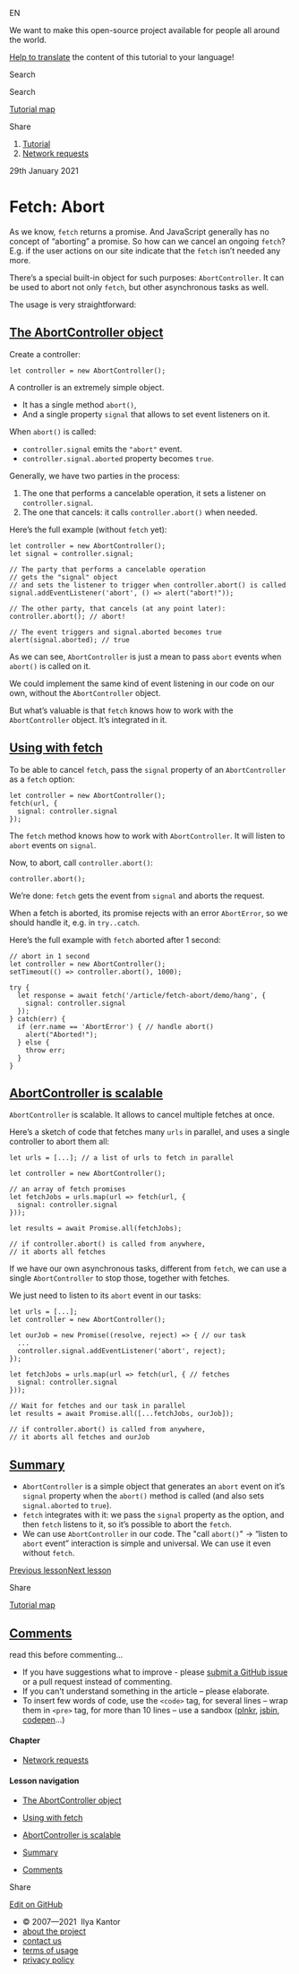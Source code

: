 EN


<!-- -->


We want to make this open-source project available for people all around the world.

[Help to translate](https://javascript.info/translate) the content of this tutorial to your language!



Search

Search

<a href="/tutorial/map" class="map"><span class="map__text">Tutorial map</span></a>

<span class="share-icons__title">Share</span><a href="https://twitter.com/share?url=https%3A%2F%2Fjavascript.info%2Ffetch-abort" class="share share_tw"></a><a href="https://www.facebook.com/sharer/sharer.php?s=100&amp;p%5Burl%5D=https%3A%2F%2Fjavascript.info%2Ffetch-abort" class="share share_fb"></a>


1.  <a href="/" class="breadcrumbs__link"><span class="breadcrumbs__hidden-text">Tutorial</span></a>
2.  <span id="breadcrumb-1"><a href="/network" class="breadcrumbs__link"><span>Network requests</span></a></span>

29th January 2021

# Fetch: Abort

As we know, `fetch` returns a promise. And JavaScript generally has no concept of “aborting” a promise. So how can we cancel an ongoing `fetch`? E.g. if the user actions on our site indicate that the `fetch` isn’t needed any more.

There’s a special built-in object for such purposes: `AbortController`. It can be used to abort not only `fetch`, but other asynchronous tasks as well.

The usage is very straightforward:

## <a href="#the-abortcontroller-object" id="the-abortcontroller-object" class="main__anchor">The AbortController object</a>

Create a controller:

    let controller = new AbortController();

A controller is an extremely simple object.

-   It has a single method `abort()`,
-   And a single property `signal` that allows to set event listeners on it.

When `abort()` is called:

-   `controller.signal` emits the `"abort"` event.
-   `controller.signal.aborted` property becomes `true`.

Generally, we have two parties in the process:

1.  The one that performs a cancelable operation, it sets a listener on `controller.signal`.
2.  The one that cancels: it calls `controller.abort()` when needed.

Here’s the full example (without `fetch` yet):

<a href="#" class="toolbar__button toolbar__button_run" title="run"></a>

<a href="#" class="toolbar__button toolbar__button_edit" title="open in sandbox"></a>

    let controller = new AbortController();
    let signal = controller.signal;

    // The party that performs a cancelable operation
    // gets the "signal" object
    // and sets the listener to trigger when controller.abort() is called
    signal.addEventListener('abort', () => alert("abort!"));

    // The other party, that cancels (at any point later):
    controller.abort(); // abort!

    // The event triggers and signal.aborted becomes true
    alert(signal.aborted); // true

As we can see, `AbortController` is just a mean to pass `abort` events when `abort()` is called on it.

We could implement the same kind of event listening in our code on our own, without the `AbortController` object.

But what’s valuable is that `fetch` knows how to work with the `AbortController` object. It’s integrated in it.

## <a href="#using-with-fetch" id="using-with-fetch" class="main__anchor">Using with fetch</a>

To be able to cancel `fetch`, pass the `signal` property of an `AbortController` as a `fetch` option:

    let controller = new AbortController();
    fetch(url, {
      signal: controller.signal
    });

The `fetch` method knows how to work with `AbortController`. It will listen to `abort` events on `signal`.

Now, to abort, call `controller.abort()`:

    controller.abort();

We’re done: `fetch` gets the event from `signal` and aborts the request.

When a fetch is aborted, its promise rejects with an error `AbortError`, so we should handle it, e.g. in `try..catch`.

Here’s the full example with `fetch` aborted after 1 second:

<a href="#" class="toolbar__button toolbar__button_run" title="run"></a>

<a href="#" class="toolbar__button toolbar__button_edit" title="open in sandbox"></a>

    // abort in 1 second
    let controller = new AbortController();
    setTimeout(() => controller.abort(), 1000);

    try {
      let response = await fetch('/article/fetch-abort/demo/hang', {
        signal: controller.signal
      });
    } catch(err) {
      if (err.name == 'AbortError') { // handle abort()
        alert("Aborted!");
      } else {
        throw err;
      }
    }

## <a href="#abortcontroller-is-scalable" id="abortcontroller-is-scalable" class="main__anchor">AbortController is scalable</a>

`AbortController` is scalable. It allows to cancel multiple fetches at once.

Here’s a sketch of code that fetches many `urls` in parallel, and uses a single controller to abort them all:

    let urls = [...]; // a list of urls to fetch in parallel

    let controller = new AbortController();

    // an array of fetch promises
    let fetchJobs = urls.map(url => fetch(url, {
      signal: controller.signal
    }));

    let results = await Promise.all(fetchJobs);

    // if controller.abort() is called from anywhere,
    // it aborts all fetches

If we have our own asynchronous tasks, different from `fetch`, we can use a single `AbortController` to stop those, together with fetches.

We just need to listen to its `abort` event in our tasks:

    let urls = [...];
    let controller = new AbortController();

    let ourJob = new Promise((resolve, reject) => { // our task
      ...
      controller.signal.addEventListener('abort', reject);
    });

    let fetchJobs = urls.map(url => fetch(url, { // fetches
      signal: controller.signal
    }));

    // Wait for fetches and our task in parallel
    let results = await Promise.all([...fetchJobs, ourJob]);

    // if controller.abort() is called from anywhere,
    // it aborts all fetches and ourJob

## <a href="#summary" id="summary" class="main__anchor">Summary</a>

-   `AbortController` is a simple object that generates an `abort` event on it’s `signal` property when the `abort()` method is called (and also sets `signal.aborted` to `true`).
-   `fetch` integrates with it: we pass the `signal` property as the option, and then `fetch` listens to it, so it’s possible to abort the `fetch`.
-   We can use `AbortController` in our code. The "call `abort()`" → “listen to `abort` event” interaction is simple and universal. We can use it even without `fetch`.

<a href="/fetch-progress" class="page__nav page__nav_prev"><span class="page__nav-text"><span class="page__nav-text-shortcut"></span></span><span class="page__nav-text-alternate">Previous lesson</span></a><a href="/fetch-crossorigin" class="page__nav page__nav_next"><span class="page__nav-text"><span class="page__nav-text-shortcut"></span></span><span class="page__nav-text-alternate">Next lesson</span></a>

<span class="share-icons__title">Share</span><a href="https://twitter.com/share?url=https%3A%2F%2Fjavascript.info%2Ffetch-abort" class="share share_tw"></a><a href="https://www.facebook.com/sharer/sharer.php?s=100&amp;p%5Burl%5D=https%3A%2F%2Fjavascript.info%2Ffetch-abort" class="share share_fb"></a>

<a href="/tutorial/map" class="map"><span class="map__text">Tutorial map</span></a>

## <a href="#comments" id="comments">Comments</a>

<span class="comments__read-before-link">read this before commenting…</span>

-   If you have suggestions what to improve - please [submit a GitHub issue](https://github.com/javascript-tutorial/en.javascript.info/issues/new) or a pull request instead of commenting.
-   If you can't understand something in the article – please elaborate.
-   To insert few words of code, use the `<code>` tag, for several lines – wrap them in `<pre>` tag, for more than 10 lines – use a sandbox ([plnkr](https://plnkr.co/edit/?p=preview), [jsbin](https://jsbin.com), [codepen](http://codepen.io)…)

<a href="/tutorial/map" class="map"></a>

#### Chapter

-   <a href="/network" class="sidebar__link">Network requests</a>

#### Lesson navigation

-   <a href="#the-abortcontroller-object" class="sidebar__link">The AbortController object</a>
-   <a href="#using-with-fetch" class="sidebar__link">Using with fetch</a>
-   <a href="#abortcontroller-is-scalable" class="sidebar__link">AbortController is scalable</a>
-   <a href="#summary" class="sidebar__link">Summary</a>

-   <a href="#comments" class="sidebar__link">Comments</a>

Share

<a href="https://twitter.com/share?url=https%3A%2F%2Fjavascript.info%2Ffetch-abort" class="share share_tw sidebar__share"></a><a href="https://www.facebook.com/sharer/sharer.php?s=100&amp;p%5Burl%5D=https%3A%2F%2Fjavascript.info%2Ffetch-abort" class="share share_fb sidebar__share"></a>

<a href="https://github.com/javascript-tutorial/en.javascript.info/blob/master/5-network/04-fetch-abort" class="sidebar__link">Edit on GitHub</a>

-   © 2007—2021  Ilya Kantor
-   <a href="/about" class="page-footer__link">about the project</a>
-   <a href="/about#contact-us" class="page-footer__link">contact us</a>
-   <a href="/terms" class="page-footer__link">terms of usage</a>
-   <a href="/privacy" class="page-footer__link">privacy policy</a>
